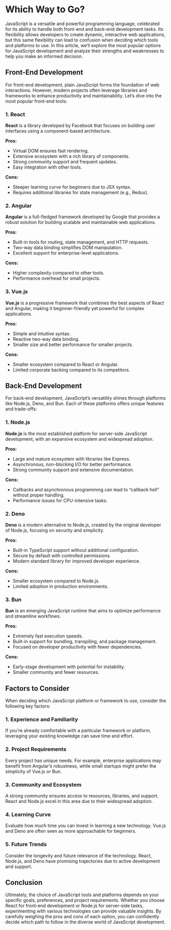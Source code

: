 # Which Way to Go?

JavaScript is a versatile and powerful programming language, celebrated for its ability to handle both front-end and back-end development tasks. Its flexibility allows developers to create dynamic, interactive web applications, but this same flexibility can lead to confusion when deciding which tools and platforms to use. In this article, we’ll explore the most popular options for JavaScript development and analyze their strengths and weaknesses to help you make an informed decision.

## Front-End Development
For front-end development, plain JavaScript forms the foundation of web interactions. However, modern projects often leverage libraries and frameworks to enhance productivity and maintainability. Let’s dive into the most popular front-end tools:

### 1. React
**React** is a library developed by Facebook that focuses on building user interfaces using a component-based architecture.

**Pros:**
- Virtual DOM ensures fast rendering.
- Extensive ecosystem with a rich library of components.
- Strong community support and frequent updates.
- Easy integration with other tools.

**Cons:**
- Steeper learning curve for beginners due to JSX syntax.
- Requires additional libraries for state management (e.g., Redux).

### 2. Angular
**Angular** is a full-fledged framework developed by Google that provides a robust solution for building scalable and maintainable web applications.

**Pros:**
- Built-in tools for routing, state management, and HTTP requests.
- Two-way data binding simplifies DOM manipulation.
- Excellent support for enterprise-level applications.

**Cons:**
- Higher complexity compared to other tools.
- Performance overhead for small projects.

### 3. Vue.js
**Vue.js** is a progressive framework that combines the best aspects of React and Angular, making it beginner-friendly yet powerful for complex applications.

**Pros:**
- Simple and intuitive syntax.
- Reactive two-way data binding.
- Smaller size and better performance for smaller projects.

**Cons:**
- Smaller ecosystem compared to React or Angular.
- Limited corporate backing compared to its competitors.

## Back-End Development
For back-end development, JavaScript’s versatility shines through platforms like Node.js, Deno, and Bun. Each of these platforms offers unique features and trade-offs:

### 1. Node.js
**Node.js** is the most established platform for server-side JavaScript development, with an expansive ecosystem and widespread adoption.

**Pros:**
- Large and mature ecosystem with libraries like Express.
- Asynchronous, non-blocking I/O for better performance.
- Strong community support and extensive documentation.

**Cons:**
- Callbacks and asynchronous programming can lead to “callback hell” without proper handling.
- Performance issues for CPU-intensive tasks.

### 2. Deno
**Deno** is a modern alternative to Node.js, created by the original developer of Node.js, focusing on security and simplicity.

**Pros:**
- Built-in TypeScript support without additional configuration.
- Secure by default with controlled permissions.
- Modern standard library for improved developer experience.

**Cons:**
- Smaller ecosystem compared to Node.js.
- Limited adoption in production environments.

### 3. Bun
**Bun** is an emerging JavaScript runtime that aims to optimize performance and streamline workflows.

**Pros:**
- Extremely fast execution speeds.
- Built-in support for bundling, transpiling, and package management.
- Focused on developer productivity with fewer dependencies.

**Cons:**
- Early-stage development with potential for instability.
- Smaller community and fewer resources.

## Factors to Consider
When deciding which JavaScript platform or framework to use, consider the following key factors:

### 1. Experience and Familiarity
If you’re already comfortable with a particular framework or platform, leveraging your existing knowledge can save time and effort.

### 2. Project Requirements
Every project has unique needs. For example, enterprise applications may benefit from Angular’s robustness, while small startups might prefer the simplicity of Vue.js or Bun.

### 3. Community and Ecosystem
A strong community ensures access to resources, libraries, and support. React and Node.js excel in this area due to their widespread adoption.

### 4. Learning Curve
Evaluate how much time you can invest in learning a new technology. Vue.js and Deno are often seen as more approachable for beginners.

### 5. Future Trends
Consider the longevity and future relevance of the technology. React, Node.js, and Deno have promising trajectories due to active development and support.

## Conclusion
Ultimately, the choice of JavaScript tools and platforms depends on your specific goals, preferences, and project requirements. Whether you choose React for front-end development or Node.js for server-side tasks, experimenting with various technologies can provide valuable insights. By carefully weighing the pros and cons of each option, you can confidently decide which path to follow in the diverse world of JavaScript development.

